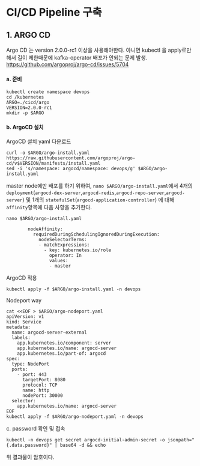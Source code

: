 # CI/CD Pipeline 구축

## 1. ARGO CD
Argo CD 는 version 2.0.0-rc1 이상을 사용해야한다. 아니면 kubectl 을 apply로만 해서 길이 제한때문에 kafka-operator 배포가 안되는 문제 발생.
https://github.com/argoproj/argo-cd/issues/5704

#### a. 준비
```aidl
kubectl create namespace devops
cd /kubernetes
ARGO=./cicd/argo
VERSION=2.0.0-rc1
mkdir -p $ARGO
```

#### b. ArgoCD 설치
ArgoCD 설치 yaml 다운로드
```aidl
curl -o $ARGO/argo-install.yaml https://raw.githubusercontent.com/argoproj/argo-cd/v$VERSION/manifests/install.yaml
sed -i 's/namespace: argocd/namespace: devops/g' $ARGO/argo-install.yaml
```
master node에만 배포를 하기 위하여, `nano $ARGO/argo-install.yaml`에서 4개의 `deployment`(`argocd-dex-server`,`argocd-redis`,`argocd-repo-server`,`argocd-server`) 및 1개의 `statefulSet`(`argocd-application-controller`)
에 대해 `affinity`항목에 다음 사항을 추가한다.
```aidl
nano $ARGO/argo-install.yaml
```
```aidl
        nodeAffinity:
          requiredDuringSchedulingIgnoredDuringExecution:
            nodeSelectorTerms:
            - matchExpressions:
              - key: kubernetes.io/role
                operator: In
                values:
                - master
```

ArgoCD 적용
```aidl
kubectl apply -f $ARGO/argo-install.yaml -n devops
```

Nodeport way
```aidl
cat <<EOF > $ARGO/argo-nodeport.yaml
apiVersion: v1
kind: Service
metadata:
  name: argocd-server-external
  labels:
    app.kubernetes.io/component: server
    app.kubernetes.io/name: argocd-server
    app.kubernetes.io/part-of: argocd
spec:
  type: NodePort
  ports:
    - port: 443
      targetPort: 8080
      protocol: TCP
      name: http
      nodePort: 30000
  selector:
    app.kubernetes.io/name: argocd-server
EOF
kubectl apply -f $ARGO/argo-nodeport.yaml -n devops
```

c. password 확인 및 접속
```aidl
kubectl -n devops get secret argocd-initial-admin-secret -o jsonpath="{.data.password}" | base64 -d && echo
```
위 결과물이 암호이다.